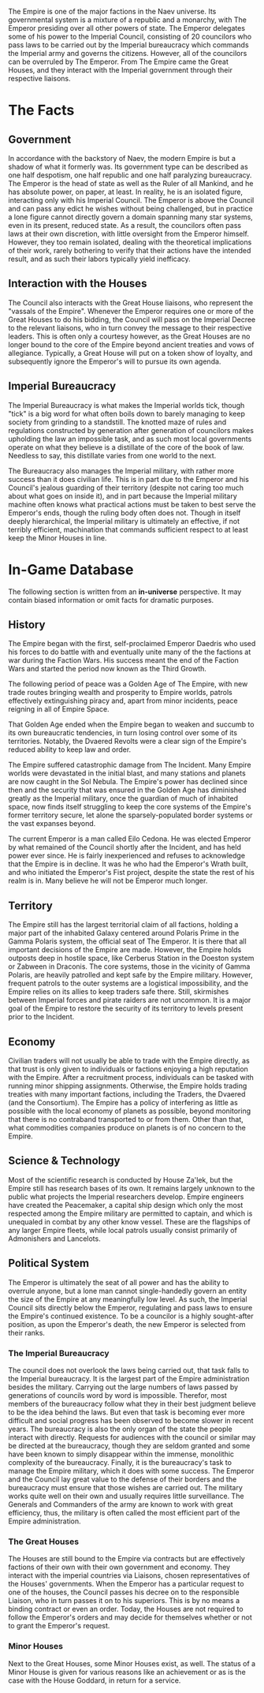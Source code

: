 The Empire is one of the major factions in the Naev universe. Its governmental system is a mixture of a republic and a monarchy, with The Emperor presiding over all other powers of state. The Emperor delegates some of his power to the Imperial Council, consisting of 20 councilors who pass laws to be carried out by the Imperial bureaucracy which commands the Imperial army and governs the citizens. However, all of the councilors can be overruled by The Emperor. From The Empire came the Great Houses, and they interact with the Imperial government through their respective liaisons.

# The Facts

## Government

In accordance with the backstory of Naev, the modern Empire is but a shadow of what it formerly was. Its government type can be described as one half despotism, one half republic and one half paralyzing bureaucracy. The Emperor is the head of state as well as the Ruler of all Mankind, and he has absolute power, on paper, at least. In reality, he is an isolated figure, interacting only with his Imperial Council. The Emperor is above the Council and can pass any edict he wishes without being challenged, but in practice a lone figure cannot directly govern a domain spanning many star systems, even in its present, reduced state. As a result, the councilors often pass laws at their own discretion, with little oversight from the Emperor himself. However, they too remain isolated, dealing with the theoretical implications of their work, rarely bothering to verify that their actions have the intended result, and as such their labors typically yield inefficacy.

## Interaction with the Houses

The Council also interacts with the Great House liaisons, who represent the "vassals of the Empire". Whenever the Emperor requires one or more of the Great Houses to do his bidding, the Council will pass on the Imperial Decree to the relevant liaisons, who in turn convey the message to their respective leaders. This is often only a courtesy however, as the Great Houses are no longer bound to the core of the Empire beyond ancient treaties and vows of allegiance. Typically, a Great House will put on a token show of loyalty, and subsequently ignore the Emperor's will to pursue its own agenda.

## Imperial Bureaucracy

The Imperial Bureaucracy is what makes the Imperial worlds tick, though "tick" is a big word for what often boils down to barely managing to keep society from grinding to a standstill. The knotted maze of rules and regulations constructed by generation after generation of councilors makes upholding the law an impossible task, and as such most local governments operate on what they believe is a distillate of the core of the book of law. Needless to say, this distillate varies from one world to the next.

The Bureaucracy also manages the Imperial military, with rather more success than it does civilian life. This is in part due to the Emperor and his Council's jealous guarding of their territory (despite not caring too much about what goes on inside it), and in part because the Imperial military machine often knows what practical actions must be taken to best serve the Emperor's ends, though the ruling body often does not. Though in itself deeply hierarchical, the Imperial military is ultimately an effective, if not terribly efficient, machination that commands sufficient respect to at least keep the Minor Houses in line.

# In-Game Database

The following section is written from an **in-universe** perspective. It may contain biased information or omit facts for dramatic purposes.

## History

The Empire began with the first, self-proclaimed Emperor Daedris who used his forces to do battle with and eventually unite many of the the factions at war during the Faction Wars. His success meant the end of the Faction Wars and started the period now known as the Third Growth.

The following period of peace was a Golden Age of The Empire, with new trade routes bringing wealth and prosperity to Empire worlds, patrols effectively extinguishing piracy and, apart from minor incidents, peace reigning in all of Empire Space.

That Golden Age ended when the Empire began to weaken and succumb to its own bureaucratic tendencies, in turn losing control over some of its territories. Notably, the Dvaered Revolts were a clear sign of the Empire's reduced ability to keep law and order.

The Empire suffered catastrophic damage from The Incident. Many Empire worlds were devastated in the initial blast, and many stations and planets are now caught in the Sol Nebula. The Empire's power has declined since then and the security that was ensured in the Golden Age has diminished greatly as the Imperial military, once the guardian of much of inhabited space, now finds itself struggling to keep the core systems of the Empire's former territory secure, let alone the sparsely-populated border systems or the vast expanses beyond.

The current Emperor is a man called Eilo Cedona. He was elected Emperor by what remained of the Council shortly after the Incident, and has held power ever since. He is fairly inexperienced and refuses to acknowledge that the Empire is in decline. It was he who had the Emperor's Wrath built, and who initiated the Emperor's Fist project, despite the state the rest of his realm is in. Many believe he will not be Emperor much longer.

## Territory

The Empire still has the largest territorial claim of all factions, holding a major part of the inhabited Galaxy centered around Polaris Prime in the Gamma Polaris system, the official seat of The Emperor. It is there that all important decisions of the Empire are made. However, the Empire holds outposts deep in hostile space, like Cerberus Station in the Doeston system or Zabween in Draconis. The core systems, those in the vicinity of Gamma Polaris, are heavily patrolled and kept safe by the Empire military. However, frequent patrols to the outer systems are a logistical impossibility, and the Empire relies on its allies to keep traders safe there. Still, skirmishes between Imperial forces and pirate raiders are not uncommon. It is a major goal of the Empire to restore the security of its territory to levels present prior to the Incident.

## Economy

Civilian traders will not usually be able to trade with the Empire directly, as that trust is only given to individuals or factions enjoying a high reputation with the Empire. After a recruitment process, individuals can be tasked with running minor shipping assignments. Otherwise, the Empire holds trading treaties with many important factions, including the Traders, the Dvaered (and the Consortium). The Empire has a policy of interfering as little as possible with the local economy of planets as possible, beyond monitoring that there is no contraband transported to or from them. Other than that, what commodities companies produce on planets is of no concern to the Empire.

## Science & Technology

Most of the scientific research is conducted by House Za'lek, but the Empire still has research bases of its own. It remains largely unknown to the public what projects the Imperial researchers develop. Empire engineers have created the Peacemaker, a capital ship design which only the most respected among the Empire military are permitted to captain, and which is unequaled in combat by any other know vessel. These are the flagships of any larger Empire fleets, while local patrols usually consist primarily of Admonishers and Lancelots.

## Political System

The Emperor is ultimately the seat of all power and has the ability to overrule anyone, but a lone man cannot single-handedly govern an entity the size of the Empire at any meaningfully low level. As such, the Imperial Council sits directly below the Emperor, regulating and pass laws to ensure the Empire's continued existence. To be a councilor is a highly sought-after position, as upon the Emperor's death, the new Emperor is selected from their ranks. 

### The Imperial Bureaucracy

The council does not overlook the laws being carried out, that task falls to the Imperial bureaucracy. It is the largest part of the Empire administration besides the military. Carrying out the large numbers of laws passed by generations of councils word by word is impossible. Therefor, most members of the bureaucracy follow what they in their best judgment believe to be the idea behind the laws. But even that task is becoming ever more difficult and social progress has been observed to become slower in recent years. The bureaucracy is also the only organ of the state the people interact with directly. Requests for audiences with the council or similar may be directed at the bureaucracy, though they are seldom granted and some have been known to simply disappear within the immense, monolithic complexity of the bureaucracy. Finally, it is the bureaucracy's task to manage the Empire military, which it does with some success. The Emperor and the Council lay great value to the defense of their borders and the bureaucracy must ensure that those wishes are carried out. The military works quite well on their own and usually requires little surveillance. The Generals and Commanders of the army are known to work with great efficiency, thus, the military is often called the most efficient part of the Empire administration.

### The Great Houses

The Houses are still bound to the Empire via contracts but are effectively factions of their own with their own government and economy. They interact with the imperial countries via Liaisons, chosen representatives of the Houses' governments. When the Emperor has a particular request to one of the houses, the Council passes his decree on to the responsible Liaison, who in turn passes it on to his superiors. This is by no means a binding contract or even an order. Today, the Houses are not required to follow the Emperor's orders and may decide for themselves whether or not to grant the Emperor's request.

### Minor Houses

Next to the Great Houses, some Minor Houses exist, as well. The status of a Minor House is given for various reasons like an achievement or as is the case with the House Goddard, in return for a service. 